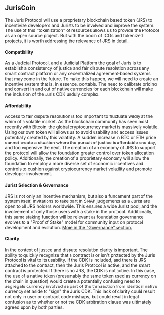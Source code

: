 ## JurisCoin

The Juris Protocol will use a proprietary blockchain based token \(JRS\) to incentivize developers and Jurists to be involved and improve the system. The use of this "tokenization" of resources allows us to provide the Protocol as an open source project. But with the boom of ICOs and tokenized projects, it is worth addressing the relevance of JRS in detail.

#### Compatibility

As a Judicial Protocol, and a Judicial Platform the goal of Juris is to establish a consistency of justice and fair dispute resolution across any smart contract platform or any decentralized agreement-based systems that may come in the future. To make this happen, we will need to create an incentive system that is, in essence, portable. The need to calibrate pricing and convert in and out of native currencies for each blockchain will make the inclusion of the Juris CDK unduly complex.

#### Affordability

Access to fair dispute resolution is too important to fluctuate wildly at the whim of a volatile market. As the blockchain community has seen most recently with Bitcoin, the global cryptocurrency market is massively volatile. Using our own token will allows us to avoid usability and access issues potentially created by this volatility. A sudden increase in BTC or ETH price cannot create a situation where the pursuit of justice is affordable one day, and too expensive the next. The creation of an economy of JRS to support the protocol will allow the foundation greater control over token allocation policy.  Additionally, the creation of a proprietary economy will allow the foundation to employ a more diverse set of economic incentives and controls to cushion against cryptocurrency market volatility and promote developer involvement.

#### Jurist Selection & Governance

JRS is not only an incentive mechanism, but also a fundament part of the system itself. Invitations to take part in SNAP judgements as a Jurist are open to all JRS holders worldwide. This ensures a wide Jurist pool, and the involvement of only those users with a stake in the protocol. Additionally, this same staking function will be relevant as foundation governance evolves to a "Proof of Stake" model for community input on protocol development and evolution. [More in the "Governance" section.](/governance.md)

#### Clarity

In the context of justice and dispute resolution clarity is important. The ability to quickly recognize that a contract is or isn't protected by the Juris Protocol is vital to its usability. If the CDK is included, and there is JRS attached to the contract, then the Juris Protocol is active, and the smart contract is protected. If there is no JRS, the CDK is not active. In this case, the use of a native token \(presumably the same token used as currency on the chain in question\) would create a potentially confusing need to segregate currency involved as part of the transaction from identical native currency set aside to "sign" the Juris CDK. This lack of clarity could result not only in user or contract code mishaps, but could result in legal confusion as to whether or not the CDK arbitration clause was ultimately agreed upon by both parties.

